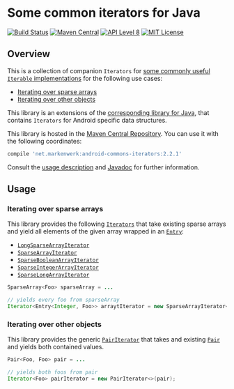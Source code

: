 # Some common iterators for Java

[![Build Status](https://travis-ci.org/markenwerk/android-commons-iterators.svg?branch=master)](https://travis-ci.org/markenwerk/android-commons-iterators)
[![Maven Central](https://maven-badges.herokuapp.com/maven-central/net.markenwerk/android-commons-iterators/badge.svg)](https://maven-badges.herokuapp.com/maven-central/net.markenwerk/android-commons-iterators)
[![API Level 8](https://img.shields.io/badge/android-API_8-brightgreen.svg)](https://developer.android.com/reference/packages.html)
[![MIT License](https://img.shields.io/badge/license-MIT-brightgreen.svg)](https://github.com/markenwerk/android-commons-iterators/blob/master/LICENSE)

## Overview

This is a collection of companion `Iterators` for [some commonly useful `Iterable` implementations](https://github.com/markenwerk/android-commons-iterables) for the following use cases:

- [Iterating over sparse arrays](#iterating-over-sparse-arrays)
- [Iterating over other objects](#iterating-over-other-objects)

This library is an extensions of the [corresponding library for Java](https://github.com/markenwerk/java-commons-iterators), that contains `Iterators` for Android specific data structures.

This library is hosted in the [Maven Central Repository](https://maven-badges.herokuapp.com/maven-central/net.markenwerk/android-commons-iterators). You can use it with the following coordinates:

```gradle
compile 'net.markenwerk:android-commons-iterators:2.2.1'
```

Consult the [usage description](#usage) and [Javadoc](https://markenwerk.github.io/android-commons-iterators/index.html) for further information.

## Usage

### Iterating over sparse arrays

This library provides the following [`Iterators`][Iterator] that take existing sparse arrays and yield all elements of
 the given array wrapped in an [`Entry`][Entry]:

- [`LongSparseArrayIterator`][LongSparseArrayIterator]
- [`SparseArrayIterator`][SparseArrayIterator]
- [`SparseBooleanArrayIterator`][SparseBooleanArrayIterator]
- [`SparseIntegerArrayIterator`][SparseIntegerArrayIterator]
- [`SparseLongArrayIterator`][SparseLongArrayIterator]

```java
SparseArray<Foo> sparseArray = ...

// yields every foo from sparseArray
Iterator<Entry<Integer, Foo>> arraytIterator = new SparseArrayIterator<>(sparseArray);
```

### Iterating over other objects

This library provides the generic [`PairIterator`][PairIterator] that takes and existing [`Pair`][Pair] and yields
both contained values.

```java
Pair<Foo, Foo> pair = ...

// yields both foos from pair
Iterator<Foo> pairIterator = new PairIterator<>(pair);
```

[LongSparseArrayIterator]: https://markenwerk.github.io/android-commons-iterators/index.html?net/markenwerk/android/commons/iterators/LongSparseArrayIterator.html
[PairIterator]: https://markenwerk.github.io/android-commons-iterators/index.html?net/markenwerk/android/commons/iterators/PairIterator.html
[SparseArrayIterator]: https://markenwerk.github.io/android-commons-iterators/index.html?net/markenwerk/android/commons/iterators/SparseArrayIterator.html
[SparseBooleanArrayIterator]: https://markenwerk.github.io/android-commons-iterators/index.html?net/markenwerk/android/commons/iterators/SparseBooleanArrayIterator.html
[SparseIntegerArrayIterator]: https://markenwerk.github.io/android-commons-iterators/index.html?net/markenwerk/android/commons/iterators/SparseIntegerArrayIterator.html
[SparseLongArrayIterator]: https://markenwerk.github.io/android-commons-iterators/index.html?net/markenwerk/android/commons/iterators/SparseLongArrayIterator.html

[Entry]: https://markenwerk.github.io/java-commons-datastructures/index.html?net/markenwerk/commons/datastructures/Entry.html

[Iterator]: https://developer.android.com/reference/java/util/Iterator.html
[Pair]: https://developer.android.com/reference/android/util/Pair.html
